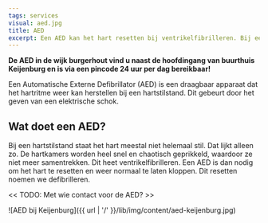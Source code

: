 ```yaml
---
tags: services
visual: aed.jpg
title: AED
excerpt: Een AED kan het hart resetten bij ventrikelfibrilleren. Bij een hartstilstand is het gebruik van een AED tijdens het reanimeren heel belangrijk. Naast de hoofdingang van buurthuis Keijenburg vind u onze AED!
---
```


**De AED in de wijk burgerhout vind u naast de hoofdingang van buurthuis Keijenburg en is via een pincode 24 uur per dag bereikbaar!**

Een Automatische Externe Defibrillator (AED) is een draagbaar apparaat dat het hartritme weer kan herstellen bij een hartstilstand. Dit gebeurt door het geven van een elektrische schok. 

## Wat doet een AED?  
Bij een hartstilstand staat het hart meestal niet helemaal stil. Dat lijkt alleen zo. De hartkamers worden heel snel en chaotisch geprikkeld, waardoor ze niet meer samentrekken. Dit heet ventrikelfibrilleren. Een AED is dan nodig om het hart te resetten en weer normaal te laten kloppen. Dit resetten noemen we defibrilleren.

<< TODO: Met wie contact voor de AED? >>

![AED bij Keijenburg]({{ url | '/' }}/lib/img/content/aed-keijenburg.jpg)
